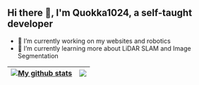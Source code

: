 ## Hi there 👋, I'm Quokka1024, a self-taught developer
- 🔭 I’m currently working on my websites and robotics
- 🌱 I’m currently learning more about LiDAR SLAM and Image Segmentation


| <a href="https://github.com/quokka1024"><img align="center" src="https://github-readme-stats-quokka1024s-projects.vercel.app//api?username=quokka1024&show_icons=true&include_all_commits=true&theme=buefy&hide_border=true" alt="My github stats" /></a> | <a href="https://github.com/quokka1024"><img align="center" src="https://github-readme-stats-quokka1024s-projects.vercel.app/p/api/top-langs/?username=quokka1024&layout=compact&theme=buefy&hide_border=true" /></a> |
| ------------- | ------------- |
<!--
**quokka1024/quokka1024** is a ✨ _special_ ✨ repository because its `README.md` (this file) appears on your GitHub profile.

Here are some ideas to get you started:

- 🔭 I’m currently working on ...
- 🌱 I’m currently learning ...
- 👯 I’m looking to collaborate on ...
- 🤔 I’m looking for help with ...
- 💬 Ask me about ...
- 📫 How to reach me: ...
- 😄 Pronouns: ...
- ⚡ Fun fact: ...
-->
